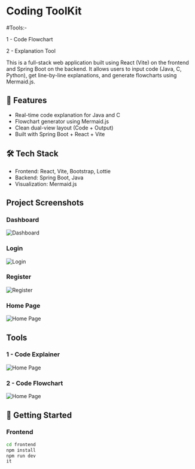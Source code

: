 # Coding ToolKit
#Tools:-

1 - Code Flowchart

2 - Explanation Tool

This is a full-stack web application built using React (Vite) on the frontend and Spring Boot on the backend. It allows users to input code (Java, C, Python), get line-by-line explanations, and generate flowcharts using Mermaid.js.

## 🧩 Features
- Real-time code explanation for Java and C
- Flowchart generator using Mermaid.js
- Clean dual-view layout (Code + Output)
- Built with Spring Boot + React + Vite

## 🛠️ Tech Stack
- Frontend: React, Vite, Bootstrap, Lottie
- Backend: Spring Boot, Java
- Visualization: Mermaid.js

## Project Screenshots

### Dashboard
![Dashboard](Dashbord.jpg)

### Login
![Login](Login.jpg)

### Register
![Register](Register.jpg)

### Home Page
![Home Page](First.jpg)


## Tools
### 1 - Code Explainer
![Home Page](FirstCard1.jpg)

### 2 - Code Flowchart
![Home Page](FirstCard1Tool2.jpg)


## 🚀 Getting Started

### Frontend
```bash
cd frontend
npm install
npm run dev
it



